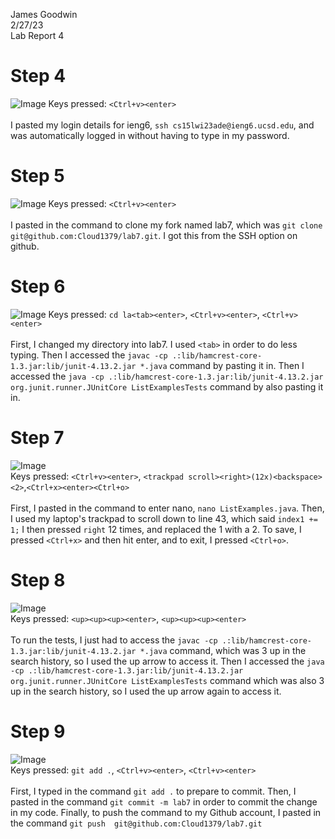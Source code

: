 James Goodwin <br>
2/27/23 <br>
Lab Report 4
  
# Step 4
![Image](https://i.imgur.com/QPiVHZZ.png)
Keys pressed: `<Ctrl+v><enter>` <br><br>
I pasted my login details for ieng6, `ssh cs15lwi23ade@ieng6.ucsd.edu`, and was automatically logged in without having to type in my password. 
  
# Step 5
![Image](https://i.imgur.com/S9g9e9g.png)
Keys pressed: `<Ctrl+v><enter>` <br><br>
I pasted in the command to clone my fork named lab7, which was `git clone git@github.com:Cloud1379/lab7.git`. I got this from the SSH option on github. 
  
# Step 6
![Image](https://i.imgur.com/cRmmgDZ.png)
Keys pressed: `cd la<tab><enter>`, `<Ctrl+v><enter>`, `<Ctrl+v><enter>` <br><br>
First, I changed my directory into lab7. I used `<tab>` in order to do less typing. Then I accessed the 
`javac -cp .:lib/hamcrest-core-1.3.jar:lib/junit-4.13.2.jar *.java` command by pasting it in. Then I accessed the `java -cp .:lib/hamcrest-core-1.3.jar:lib/junit-4.13.2.jar org.junit.runner.JUnitCore ListExamplesTests` command by also pasting it in. 

# Step 7 
![Image](https://i.imgur.com/h0acrab.png) <br>
Keys pressed: `<Ctrl+v><enter>`, `<trackpad scroll><right>(12x)<backspace><2>`,`<Ctrl+x><enter><Ctrl+o>` <br><br>
First, I pasted in the command to enter nano, `nano ListExamples.java`. Then, I used my laptop's trackpad to scroll down to 
line 43, which said `index1 += 1;` I then pressed `right` 12 times, and replaced the 1 with a 2. To save, I 
pressed `<Ctrl+x>` and then hit enter, and to exit, I pressed `<Ctrl+o>`. 

# Step 8
![Image](https://i.imgur.com/GDe5iJT.png) <br>
Keys pressed: `<up><up><up><enter>`, `<up><up><up><enter>` <br><br>
To run the tests, I just had to access the `javac -cp .:lib/hamcrest-core-1.3.jar:lib/junit-4.13.2.jar *.java` command, which was 3 up in the search history, so I used the up arrow to access it. Then I accessed the `java -cp .:lib/hamcrest-core-1.3.jar:lib/junit-4.13.2.jar org.junit.runner.JUnitCore ListExamplesTests` command which was also 3 up in the search history, so I used the up arrow again to access it. 

# Step 9
![Image](https://i.imgur.com/yUY7OWL.png) <br>
Keys pressed: `git add .`, `<Ctrl+v><enter>`, `<Ctrl+v><enter>` <br><br>
First, I typed in the command `git add .` to prepare to commit. Then, I pasted in the command `git commit -m lab7` in order to commit the change in my code. Finally, to push the command to my Github account, I pasted in the command `git push  git@github.com:Cloud1379/lab7.git` 
